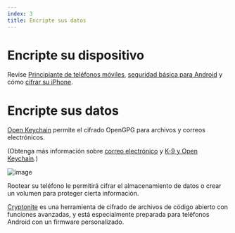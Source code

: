 ```yaml
---
index: 3
title: Encripte sus datos
---
```

# Encripte su dispositivo

Revise [Principiante de teléfonos móviles](umbrella://communications/mobile-phones/beginner), [seguridad básica para Android](umbrella://tools/other/s_android.md)  y cómo [cifrar su iPhone](umbrella://tools/encryption/s_encrypt-your-iphone.md).

# Encripte sus datos

[Open Keychain](https://play.google.com/store/apps/details?id=org.sufficientlysecure.keychain) permite el cifrado OpenGPG para archivos y correos electrónicos.

(Obtenga más información sobre [correo electrónico](umbrella://communications/email) y [K-9 y Open Keychain](umbrella://tools/encryption/s_k9-apg.md).)

![image](mobileexp2.png)

Rootear su teléfono le permitirá cifrar el almacenamiento de datos o crear un volumen para proteger cierta información.

[Cryptonite](https://code.google.com/p/cryptonite/) es una herramienta de cifrado de archivos de código abierto con funciones avanzadas, y está especialmente preparada para teléfonos Android con un firmware personalizado.
